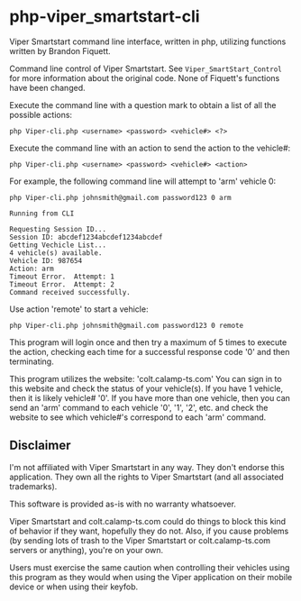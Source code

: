 # php-viper_smartstart-cli
Viper Smartstart command line interface, written in php, utilizing functions written by Brandon Fiquett.

Command line control of Viper Smartstart.
See `Viper_SmartStart_Control` for more information about the original code.  None of Fiquett's functions have been changed.

Execute the command line with a question mark to obtain a list of all the possible actions:
```
php Viper-cli.php <username> <password> <vehicle#> <?> 
```
Execute the command line with an action to send the action to the vehicle#:
```
php Viper-cli.php <username> <password> <vehicle#> <action> 
```
For example, the following command line will attempt to 'arm' vehicle 0:
```
php Viper-cli.php johnsmith@gmail.com password123 0 arm 

Running from CLI

Requesting Session ID...
Session ID: abcdef1234abcdef1234abcdef
Getting Vechicle List...
4 vehicle(s) available. 
Vehicle ID: 987654 
Action: arm 
Timeout Error.  Attempt: 1
Timeout Error.  Attempt: 2
Command received successfully.
```
Use action 'remote' to start a vehicle:
```
php Viper-cli.php johnsmith@gmail.com password123 0 remote 
```
This program will login once and then try a maximum of 5 times to execute the action, checking each time for a successful response code '0' and then terminating.

This program utilizes the website:  'colt.calamp-ts.com'   You can sign in to this website and check the status of your vehicle(s).  If you have 1 vehicle, then it is likely vehicle# '0'.  If you have more than one vehicle, then you can send an 'arm' command to each vehicle '0', '1', '2', etc. and check the website to see which vehicle#'s correspond to each 'arm' command.

Disclaimer
----------
I'm not affiliated with Viper Smartstart in any way. They don't endorse this application. They own all the rights to Viper Smartstart (and all associated trademarks). 

This software is provided as-is with no warranty whatsoever. 

Viper Smartstart and colt.calamp-ts.com could do things to block this kind of behavior if they want, hopefully they do not. Also, if you cause problems (by sending lots of trash to the Viper Smartstart or colt.calamp-ts.com servers or anything), you're on your own.

Users must exercise the same caution when controlling their vehicles using this program as they would when using the Viper application on their mobile device or when using their keyfob.
